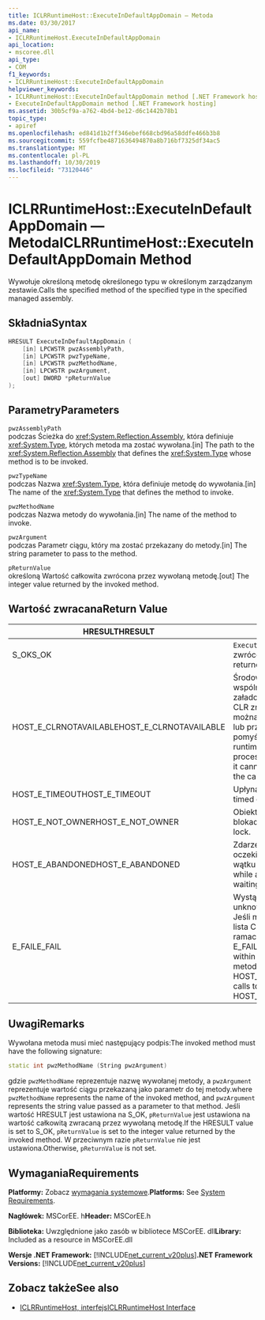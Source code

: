 ```yaml
---
title: ICLRRuntimeHost::ExecuteInDefaultAppDomain — Metoda
ms.date: 03/30/2017
api_name:
- ICLRRuntimeHost.ExecuteInDefaultAppDomain
api_location:
- mscoree.dll
api_type:
- COM
f1_keywords:
- ICLRRuntimeHost::ExecuteInDefaultAppDomain
helpviewer_keywords:
- ICLRRuntimeHost::ExecuteInDefaultAppDomain method [.NET Framework hosting]
- ExecuteInDefaultAppDomain method [.NET Framework hosting]
ms.assetid: 30b5cf9a-a762-4bd4-be12-d6c1442b78b1
topic_type:
- apiref
ms.openlocfilehash: ed841d1b2ff346ebef668cbd96a58ddfe466b3b8
ms.sourcegitcommit: 559fcfbe4871636494870a8b716bf7325df34ac5
ms.translationtype: MT
ms.contentlocale: pl-PL
ms.lasthandoff: 10/30/2019
ms.locfileid: "73120446"
---
```

# <a name="iclrruntimehostexecuteindefaultappdomain-method"></a><span data-ttu-id="499b4-102">ICLRRuntimeHost::ExecuteInDefaultAppDomain — Metoda</span><span class="sxs-lookup"><span data-stu-id="499b4-102">ICLRRuntimeHost::ExecuteInDefaultAppDomain Method</span></span>
<span data-ttu-id="499b4-103">Wywołuje określoną metodę określonego typu w określonym zarządzanym zestawie.</span><span class="sxs-lookup"><span data-stu-id="499b4-103">Calls the specified method of the specified type in the specified managed assembly.</span></span>  
  
## <a name="syntax"></a><span data-ttu-id="499b4-104">Składnia</span><span class="sxs-lookup"><span data-stu-id="499b4-104">Syntax</span></span>  
  
```cpp  
HRESULT ExecuteInDefaultAppDomain (  
    [in] LPCWSTR pwzAssemblyPath,  
    [in] LPCWSTR pwzTypeName,   
    [in] LPCWSTR pwzMethodName,  
    [in] LPCWSTR pwzArgument,  
    [out] DWORD *pReturnValue  
);  
```  
  
## <a name="parameters"></a><span data-ttu-id="499b4-105">Parametry</span><span class="sxs-lookup"><span data-stu-id="499b4-105">Parameters</span></span>  
 `pwzAssemblyPath`  
 <span data-ttu-id="499b4-106">podczas Ścieżka do <xref:System.Reflection.Assembly>, która definiuje <xref:System.Type>, których metoda ma zostać wywołana.</span><span class="sxs-lookup"><span data-stu-id="499b4-106">[in] The path to the <xref:System.Reflection.Assembly> that defines the <xref:System.Type> whose method is to be invoked.</span></span>  
  
 `pwzTypeName`  
 <span data-ttu-id="499b4-107">podczas Nazwa <xref:System.Type>, która definiuje metodę do wywołania.</span><span class="sxs-lookup"><span data-stu-id="499b4-107">[in] The name of the <xref:System.Type> that defines the method to invoke.</span></span>  
  
 `pwzMethodName`  
 <span data-ttu-id="499b4-108">podczas Nazwa metody do wywołania.</span><span class="sxs-lookup"><span data-stu-id="499b4-108">[in] The name of the method to invoke.</span></span>  
  
 `pwzArgument`  
 <span data-ttu-id="499b4-109">podczas Parametr ciągu, który ma zostać przekazany do metody.</span><span class="sxs-lookup"><span data-stu-id="499b4-109">[in] The string parameter to pass to the method.</span></span>  
  
 `pReturnValue`  
 <span data-ttu-id="499b4-110">określoną Wartość całkowita zwrócona przez wywołaną metodę.</span><span class="sxs-lookup"><span data-stu-id="499b4-110">[out] The integer value returned by the invoked method.</span></span>  
  
## <a name="return-value"></a><span data-ttu-id="499b4-111">Wartość zwracana</span><span class="sxs-lookup"><span data-stu-id="499b4-111">Return Value</span></span>  
  
|<span data-ttu-id="499b4-112">HRESULT</span><span class="sxs-lookup"><span data-stu-id="499b4-112">HRESULT</span></span>|<span data-ttu-id="499b4-113">Opis</span><span class="sxs-lookup"><span data-stu-id="499b4-113">Description</span></span>|  
|-------------|-----------------|  
|<span data-ttu-id="499b4-114">S_OK</span><span class="sxs-lookup"><span data-stu-id="499b4-114">S_OK</span></span>|<span data-ttu-id="499b4-115">`ExecuteInDefaultAppDomain` pomyślnie zwrócone.</span><span class="sxs-lookup"><span data-stu-id="499b4-115">`ExecuteInDefaultAppDomain` returned successfully.</span></span>|  
|<span data-ttu-id="499b4-116">HOST_E_CLRNOTAVAILABLE</span><span class="sxs-lookup"><span data-stu-id="499b4-116">HOST_E_CLRNOTAVAILABLE</span></span>|<span data-ttu-id="499b4-117">Środowisko uruchomieniowe języka wspólnego (CLR) nie zostało załadowane do procesu lub środowisko CLR znajduje się w stanie, w którym nie można uruchomić kodu zarządzanego lub przetworzyć wywołania pomyślnie.</span><span class="sxs-lookup"><span data-stu-id="499b4-117">The common language runtime (CLR) has not been loaded into a process, or the CLR is in a state in which it cannot run managed code or process the call successfully.</span></span>|  
|<span data-ttu-id="499b4-118">HOST_E_TIMEOUT</span><span class="sxs-lookup"><span data-stu-id="499b4-118">HOST_E_TIMEOUT</span></span>|<span data-ttu-id="499b4-119">Upłynął limit czasu połączenia.</span><span class="sxs-lookup"><span data-stu-id="499b4-119">The call timed out.</span></span>|  
|<span data-ttu-id="499b4-120">HOST_E_NOT_OWNER</span><span class="sxs-lookup"><span data-stu-id="499b4-120">HOST_E_NOT_OWNER</span></span>|<span data-ttu-id="499b4-121">Obiekt wywołujący nie jest właocicielem blokady.</span><span class="sxs-lookup"><span data-stu-id="499b4-121">The caller does not own the lock.</span></span>|  
|<span data-ttu-id="499b4-122">HOST_E_ABANDONED</span><span class="sxs-lookup"><span data-stu-id="499b4-122">HOST_E_ABANDONED</span></span>|<span data-ttu-id="499b4-123">Zdarzenie zostało anulowane podczas oczekiwania na niego zablokowanego wątku lub włókna.</span><span class="sxs-lookup"><span data-stu-id="499b4-123">An event was canceled while a blocked thread or fiber was waiting on it.</span></span>|  
|<span data-ttu-id="499b4-124">E_FAIL</span><span class="sxs-lookup"><span data-stu-id="499b4-124">E_FAIL</span></span>|<span data-ttu-id="499b4-125">Wystąpił nieznany błąd krytyczny.</span><span class="sxs-lookup"><span data-stu-id="499b4-125">An unknown catastrophic failure occurred.</span></span> <span data-ttu-id="499b4-126">Jeśli metoda zwraca wartość E_FAIL, lista CRL nie będzie już można używać w ramach procesu.</span><span class="sxs-lookup"><span data-stu-id="499b4-126">If a method returns E_FAIL, the CRL is no longer usable within the process.</span></span> <span data-ttu-id="499b4-127">Kolejne wywołania metod hostingu zwracają HOST_E_CLRNOTAVAILABLE.</span><span class="sxs-lookup"><span data-stu-id="499b4-127">Subsequent calls to hosting methods return HOST_E_CLRNOTAVAILABLE.</span></span>|  
  
## <a name="remarks"></a><span data-ttu-id="499b4-128">Uwagi</span><span class="sxs-lookup"><span data-stu-id="499b4-128">Remarks</span></span>  
 <span data-ttu-id="499b4-129">Wywołana metoda musi mieć następujący podpis:</span><span class="sxs-lookup"><span data-stu-id="499b4-129">The invoked method must have the following signature:</span></span>  
  
```cpp  
static int pwzMethodName (String pwzArgument)  
```  
  
 <span data-ttu-id="499b4-130">gdzie `pwzMethodName` reprezentuje nazwę wywołanej metody, a `pwzArgument` reprezentuje wartość ciągu przekazaną jako parametr do tej metody.</span><span class="sxs-lookup"><span data-stu-id="499b4-130">where `pwzMethodName` represents the name of the invoked method, and `pwzArgument` represents the string value passed as a parameter to that method.</span></span> <span data-ttu-id="499b4-131">Jeśli wartość HRESULT jest ustawiona na S_OK, `pReturnValue` jest ustawiona na wartość całkowitą zwracaną przez wywołaną metodę.</span><span class="sxs-lookup"><span data-stu-id="499b4-131">If the HRESULT value is set to S_OK, `pReturnValue` is set to the integer value returned by the invoked method.</span></span> <span data-ttu-id="499b4-132">W przeciwnym razie `pReturnValue` nie jest ustawiona.</span><span class="sxs-lookup"><span data-stu-id="499b4-132">Otherwise, `pReturnValue` is not set.</span></span>  
  
## <a name="requirements"></a><span data-ttu-id="499b4-133">Wymagania</span><span class="sxs-lookup"><span data-stu-id="499b4-133">Requirements</span></span>  
 <span data-ttu-id="499b4-134">**Platformy:** Zobacz [wymagania systemowe](../../../../docs/framework/get-started/system-requirements.md).</span><span class="sxs-lookup"><span data-stu-id="499b4-134">**Platforms:** See [System Requirements](../../../../docs/framework/get-started/system-requirements.md).</span></span>  
  
 <span data-ttu-id="499b4-135">**Nagłówek:** MSCorEE. h</span><span class="sxs-lookup"><span data-stu-id="499b4-135">**Header:** MSCorEE.h</span></span>  
  
 <span data-ttu-id="499b4-136">**Biblioteka:** Uwzględnione jako zasób w bibliotece MSCorEE. dll</span><span class="sxs-lookup"><span data-stu-id="499b4-136">**Library:** Included as a resource in MSCorEE.dll</span></span>  
  
 <span data-ttu-id="499b4-137">**Wersje .NET Framework:** [!INCLUDE[net_current_v20plus](../../../../includes/net-current-v20plus-md.md)]</span><span class="sxs-lookup"><span data-stu-id="499b4-137">**.NET Framework Versions:** [!INCLUDE[net_current_v20plus](../../../../includes/net-current-v20plus-md.md)]</span></span>  
  
## <a name="see-also"></a><span data-ttu-id="499b4-138">Zobacz także</span><span class="sxs-lookup"><span data-stu-id="499b4-138">See also</span></span>

- [<span data-ttu-id="499b4-139">ICLRRuntimeHost, interfejs</span><span class="sxs-lookup"><span data-stu-id="499b4-139">ICLRRuntimeHost Interface</span></span>](../../../../docs/framework/unmanaged-api/hosting/iclrruntimehost-interface.md)
